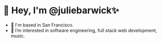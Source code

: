 # 👋 Hey, I'm @juliebarwick✨

- 🏡 I'm based in San Francisco.
- 👀 I’m interested in software engineering, full stack web development, music.


<!---
juliebarwick/juliebarwick is a ✨ special ✨ repository because its `README.md` (this file) appears on your GitHub profile.
You can click the Preview link to take a look at your changes.
--->
